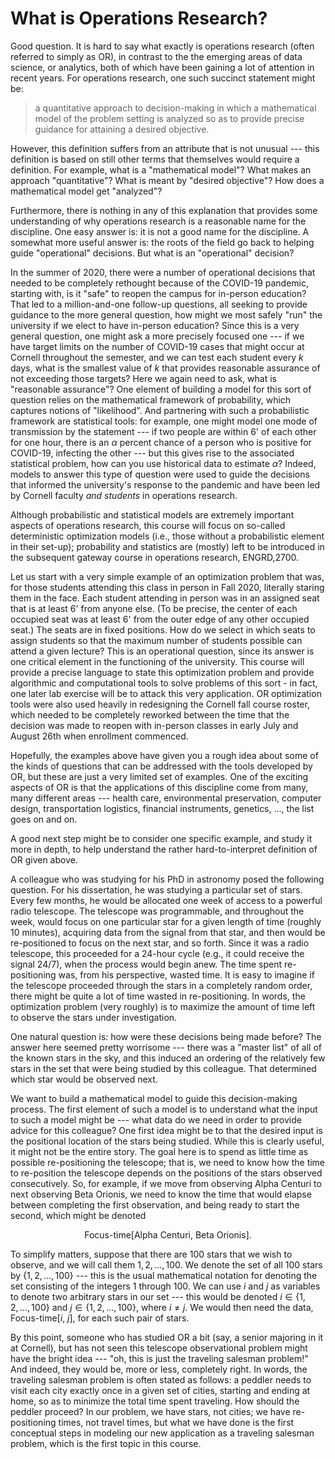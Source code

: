 # What is Operations Research?

Good question. It is hard to say what exactly is operations research (often referred to simply as OR), in contrast to the the emerging areas of data science, or analytics, both of which have been gaining a lot of attention in recent years. For operations research, one such succinct statement might be:

> a quantitative approach to decision-making in which a mathematical model of the problem setting is analyzed so as to provide precise guidance for attaining a desired objective.

However, this definition suffers from an attribute that is not unusual --- this definition is based on still other terms that themselves would require a definition. For example, what is a "mathematical model"? What makes an approach "quantitative"? What is meant by "desired objective"? How does a mathematical model get "analyzed"?

Furthermore, there is nothing in any of this explanation that provides some understanding of why operations research is a reasonable name for the discipline. One easy answer is: it is not a good name for the discipline. A somewhat more useful answer is: the roots of the field go back to helping guide "operational" decisions. But what is an "operational" decision?

In the summer of 2020, there were a number of operational decisions that needed to be completely rethought because of the COVID-19 pandemic, starting with, is it "safe" to reopen the campus for in-person education? That led to a million-and-one follow-up questions, all seeking to provide guidance to the more general question, how might we most safely "run" the university if we elect to have in-person education? Since this is a very general question, one might ask a more precisely focused one --- if we have target limits on the number of COVID-19 cases that might occur at Cornell throughout the semester, and we can test each student every $k$ days, what is the smallest value of $k$ that provides reasonable assurance of not exceeding those targets? Here we again need to ask, what is "reasonable assurance"? One element of building a model for this sort of question relies on the mathematical framework of probability, which captures notions of "likelihood".  And partnering with such a probabilistic framework are statistical tools: for example, one might model one mode of transmission by the statement --- if two people are within 6' of each other for one hour, there is an $\alpha$ percent chance of a person who is positive for COVID-19, infecting the other --- but this gives rise to the associated statistical problem, how can you use historical data to estimate $\alpha$? Indeed, models to answer this type of question were used to guide the decisions that informed the university's response to the pandemic and have been led by Cornell faculty *and students* in operations research.

Although probabilistic and statistical models are extremely important aspects of operations research, this course will focus on so-called deterministic optimization models (i.e., those without a probabilistic element in their set-up); probability and statistics are (mostly) left to be introduced in the subsequent gateway course in operations research, ENGRD\,2700.

Let us start with a very simple example of an optimization problem that was, for those students attending this class in person in Fall 2020, literally staring them in the face. Each student attending in person was in an assigned seat that is at least 6' from anyone else. (To be precise, the center of each occupied seat was at least 6' from the outer edge of any other occupied seat.) The seats are in fixed positions. How do we select in which seats to assign students so that the maximum number of students possible can attend a given lecture? This is an operational question, since its answer is one critical element in the functioning of the university. This course will provide a precise language to state this optimization problem and provide algorithmic and computational tools to solve problems of this sort - in fact, one later lab exercise will be to attack this very application. OR optimization tools were also used heavily in redesigning the Cornell fall course roster, which needed to be completely reworked between the time that the decision was made to reopen with in-person classes in early July and August 26th when enrollment commenced.

Hopefully, the examples above have given you a rough idea about some of the kinds of questions that can be addressed with the tools developed by OR, but these are just a very limited set of examples. One of the exciting aspects of OR is that the applications of this discipline come from many, many different areas --- health care, environmental preservation, computer design, transportation logistics, financial instruments, genetics, ...,  the list goes on and on.

A good next step might be to consider one specific example, and study it more in depth, to help understand the rather hard-to-interpret definition of OR given above.

A colleague who was studying for his PhD in astronomy posed the following question. For his dissertation, he was studying a particular set of stars. Every few months, he would be allocated one week of access to a powerful radio telescope. The telescope was programmable, and throughout the week, would focus on one particular star for a given length of time (roughly 10 minutes), acquiring data from the signal from that star, and then would be re-positioned to focus on the next star, and so forth. Since it was a radio telescope, this proceeded for a 24-hour cycle (e.g., it could receive the signal 24/7), when the process would begin anew. The time spent re-positioning was, from his perspective, wasted time. It is easy to imagine if the telescope proceeded through the stars in a completely random order, there might be quite a lot of time wasted in re-positioning. In words, the optimization problem (very roughly) is to maximize the amount of time left to observe the stars under investigation.

One natural question is: how were these decisions being made before? The answer here seemed pretty worrisome --- there was a "master list" of all of the known stars in the sky, and this induced an ordering of the relatively few stars in the set that were being studied by this colleague. That determined which star would be observed next.

We want to build a mathematical model to guide this decision-making process. The first element of such a model is to understand what the input to such a model might be --- what data do we need in order to provide advice for this colleague? One first idea might be to that the desired input is the positional location of the stars being studied. While this is clearly useful, it might not be the entire story. The goal here is to spend as little time as possible re-positioning the telescope; that is, we need to know how the time to re-position the telescope depends on the positions of the stars observed consecutively. So, for example, if we move from observing Alpha Centuri to next observing Beta Orionis, we need to know the time that would elapse between completing the first observation, and being ready to start the second, which might be denoted

$$\text{Focus-time[Alpha Centuri, Beta Orionis].}$$

To simplify matters, suppose that there are 100 stars that we wish to observe, and we will call them $1,2,...,100$. We denote the set of all 100 stars by $\{1,2,...,100\}$ --- this is the usual mathematical notation for denoting the set consisting of the integers $1$ through $100$. We can use $i$ and $j$ as variables to denote two arbitrary stars in our set --- this would be denoted $i \in \{ 1,2,...,100\}$ and $j \in \{1,2,...,100\}$, where $i\not = j$. We would then need the data, $\text{Focus-time[}i \text{, }j\text{]}$, for each such pair of stars.

By this point, someone who has studied OR a bit (say, a senior majoring in it at Cornell), but has not seen this telescope observational problem might have the bright idea --- "oh, this is just the traveling salesman problem!" And indeed, they would be, more or less, completely right. In words, the traveling salesman problem is often stated as follows: a peddler needs to visit each city exactly once in a given set of cities, starting and ending at home, so as to minimize the total time spent traveling. How should the peddler proceed? In our problem, we have stars, not cities; we have re-positioning times, not travel times, but what we have done is the first conceptual steps in modeling our new application as a traveling salesman problem, which is the first topic in this course.
